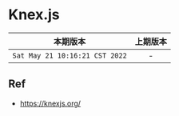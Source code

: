 # Knex.js

|本期版本|上期版本
|:---:|:---:
`Sat May 21 10:16:21 CST 2022` | -

## Ref

* <https://knexjs.org/>